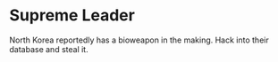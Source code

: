 # Supreme Leader

North Korea reportedly has a bioweapon in the making. Hack into their database and steal it.
